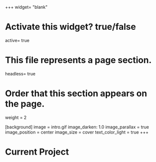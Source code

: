 +++
widget= "blank"

# Activate this widget? true/false
active= true

# This file represents a page section.
headless= true

# Order that this section appears on the page.
weight = 2

[background]
    image = intro.gif
    image_darken: 1.0
    image_parallax = true
    image_position = center
    image_size = cover
    text_color_light = true
+++
# Current Project
